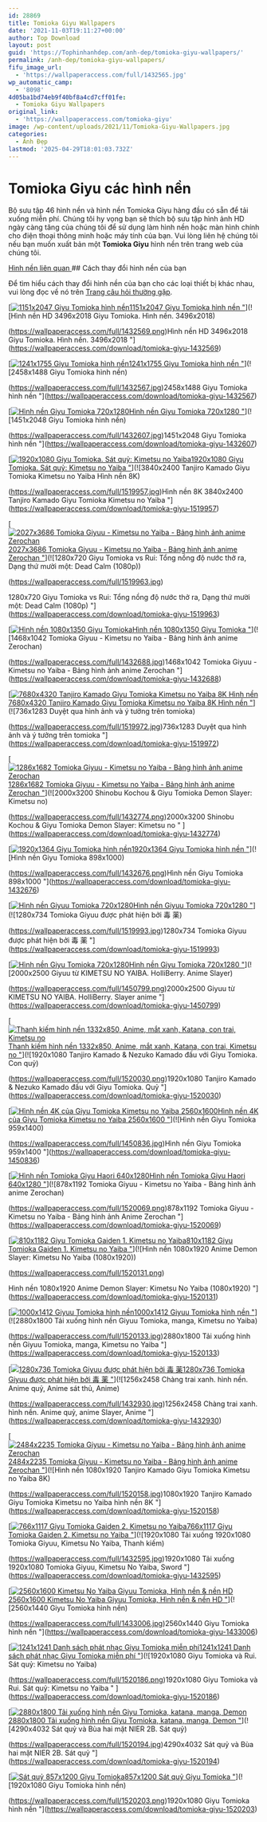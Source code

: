 ```yaml
---
id: 28869
title: Tomioka Giyu Wallpapers
date: '2021-11-03T19:11:27+00:00'
author: Top Download
layout: post
guid: 'https://Tophinhanhdep.com/anh-dep/tomioka-giyu-wallpapers/'
permalink: /anh-dep/tomioka-giyu-wallpapers/
fifu_image_url:
  - 'https://wallpaperaccess.com/full/1432565.jpg'
wp_automatic_camp:
  - '8098'
4d05ba1bd74eb9f40bf8a4cd7cff01fe:
  - Tomioka Giyu Wallpapers
original_link:
  - 'https://wallpaperaccess.com/tomioka-giyu'
image: /wp-content/uploads/2021/11/Tomioka-Giyu-Wallpapers.jpg
categories:
  - Ảnh Đẹp
lastmod: '2025-04-29T18:01:03.732Z'
---
```

# Tomioka Giyu các hình nền

Bộ sưu tập 46 hình nền và hình nền Tomioka Giyu hàng đầu có sẵn để tải xuống miễn phí. Chúng tôi hy vọng bạn sẽ thích bộ sưu tập hình ảnh HD ngày càng tăng của chúng tôi để sử dụng làm hình nền hoặc màn hình chính cho điện thoại thông minh hoặc máy tính của bạn. Vui lòng liên hệ chúng tôi nếu bạn muốn xuất bản một **Tomioka Giyu** hình nền trên trang web của chúng tôi.

[Hình nền liên quan ](#related) ## Cách thay đổi hình nền của bạn

Để tìm hiểu cách thay đổi hình nền của bạn cho các loại thiết bị khác nhau, vui lòng đọc về nó trên [Trang câu hỏi thường gặp](https://tophinhanhdep.com/faq/).

  
[[![1151x2047 Giyu Tomioka hình nền](https://wallpaperaccess.com/full/1432565.jpg)1151x2047 Giyu Tomioka hình nền "](https://wallpaperaccess.com/download/tomioka-giyu-1432565)](![Hình nền HD 3496x2018 Giyu Tomioka.  Hình nền.  3496x2018)

(https://wallpaperaccess.com/full/1432569.png)Hình nền HD 3496x2018 Giyu Tomioka. Hình nền. 3496x2018 "](https://wallpaperaccess.com/download/tomioka-giyu-1432569)

[[![1241x1755 Giyu Tomioka hình nền](https://wallpaperaccess.com/full/1432566.jpg)1241x1755 Giyu Tomioka hình nền "](https://wallpaperaccess.com/download/tomioka-giyu-1432566)](![2458x1488 Giyu Tomioka hình nền)

(https://wallpaperaccess.com/full/1432567.jpg)2458x1488 Giyu Tomioka hình nền "](https://wallpaperaccess.com/download/tomioka-giyu-1432567)

[[![Hình nền Giyu Tomioka 720x1280](https://wallpaperaccess.com/full/1519954.jpg)Hình nền Giyu Tomioka 720x1280 "](https://wallpaperaccess.com/download/tomioka-giyu-1519954)](![1451x2048 Giyu Tomioka hình nền)

(https://wallpaperaccess.com/full/1432607.jpg)1451x2048 Giyu Tomioka hình nền "](https://wallpaperaccess.com/download/tomioka-giyu-1432607)

[[![1920x1080 Giyu Tomioka.  Sát quỷ: Kimetsu no Yaiba](https://wallpaperaccess.com/full/1450890.png)1920x1080 Giyu Tomioka. Sát quỷ: Kimetsu no Yaiba "](https://wallpaperaccess.com/download/tomioka-giyu-1450890)](![3840x2400 Tanjiro Kamado Giyu Tomioka Kimetsu no Yaiba Hình nền 8K)

(https://wallpaperaccess.com/full/1519957.jpg)Hình nền 8K 3840x2400 Tanjiro Kamado Giyu Tomioka Kimetsu no Yaiba "](https://wallpaperaccess.com/download/tomioka-giyu-1519957)

[[![2027x3686 Tomioka Giyuu - Kimetsu no Yaiba - Bảng hình ảnh anime Zerochan](https://wallpaperaccess.com/full/1450793.png)2027x3686 Tomioka Giyuu - Kimetsu no Yaiba - Bảng hình ảnh anime Zerochan "](https://wallpaperaccess.com/download/tomioka-giyu-1450793)](![1280x720 Giyu Tomioka vs Rui: Tổng nồng độ nước thở ra, Dạng thứ mười một: Dead Calm (1080p))

(https://wallpaperaccess.com/full/1519963.jpg)

1280x720 Giyu Tomioka vs Rui: Tổng nồng độ nước thở ra, Dạng thứ mười một: Dead Calm (1080p) "](https://wallpaperaccess.com/download/tomioka-giyu-1519963)

[[![Hình nền 1080x1350 Giyu Tomioka](https://wallpaperaccess.com/full/1432991.jpg)Hình nền 1080x1350 Giyu Tomioka "](https://wallpaperaccess.com/download/tomioka-giyu-1432991)](![1468x1042 Tomioka Giyuu - Kimetsu no Yaiba - Bảng hình ảnh anime Zerochan)

(https://wallpaperaccess.com/full/1432688.jpg)1468x1042 Tomioka Giyuu - Kimetsu no Yaiba - Bảng hình ảnh anime Zerochan "](https://wallpaperaccess.com/download/tomioka-giyu-1432688)

[[![7680x4320 Tanjiro Kamado Giyu Tomioka Kimetsu no Yaiba 8K Hình nền](https://wallpaperaccess.com/full/1519966.jpg)7680x4320 Tanjiro Kamado Giyu Tomioka Kimetsu no Yaiba 8K Hình nền "](https://wallpaperaccess.com/download/tomioka-giyu-1519966)](![736x1283 Duyệt qua hình ảnh và ý tưởng trên tomioka)

(https://wallpaperaccess.com/full/1519972.jpg)736x1283 Duyệt qua hình ảnh và ý tưởng trên tomioka "](https://wallpaperaccess.com/download/tomioka-giyu-1519972)

[[![1286x1682 Tomioka Giyuu - Kimetsu no Yaiba - Bảng hình ảnh anime Zerochan](https://wallpaperaccess.com/full/1432608.png)1286x1682 Tomioka Giyuu - Kimetsu no Yaiba - Bảng hình ảnh anime Zerochan "](https://wallpaperaccess.com/download/tomioka-giyu-1432608)](![2000x3200 Shinobu Kochou & Giyu Tomioka Demon Slayer: Kimetsu no)

(https://wallpaperaccess.com/full/1432774.png)2000x3200 Shinobu Kochou &amp; Giyu Tomioka Demon Slayer: Kimetsu no " ](https://wallpaperaccess.com/download/tomioka-giyu-1432774)

[[![1920x1364 Giyu Tomioka hình nền](https://wallpaperaccess.com/full/1519978.jpg)1920x1364 Giyu Tomioka hình nền "](https://wallpaperaccess.com/download/tomioka-giyu-1519978)](![Hình nền Giyu Tomioka 898x1000)

(https://wallpaperaccess.com/full/1432676.png)Hình nền Giyu Tomioka 898x1000 "](https://wallpaperaccess.com/download/tomioka-giyu-1432676)

[[![Hình nền Giyuu Tomioka 720x1280](https://wallpaperaccess.com/full/1432570.jpg)Hình nền Giyuu Tomioka 720x1280 "](https://wallpaperaccess.com/download/tomioka-giyu-1432570)](![1280x734 Tomioka Giyuu được phát hiện bởi 毒 薬)

(https://wallpaperaccess.com/full/1519993.jpg)1280x734 Tomioka Giyuu được phát hiện bởi 毒 薬 "](https://wallpaperaccess.com/download/tomioka-giyu-1519993)

[[![Hình nền Giyu Tomioka 720x1280](https://wallpaperaccess.com/full/1432768.jpg)Hình nền Giyu Tomioka 720x1280 "](https://wallpaperaccess.com/download/tomioka-giyu-1432768)](![2000x2500 Giyuu từ KIMETSU NO YAIBA.  HolliBerry.  Anime Slayer)

(https://wallpaperaccess.com/full/1450799.png)2000x2500 Giyuu từ KIMETSU NO YAIBA. HolliBerry. Slayer anime "](https://wallpaperaccess.com/download/tomioka-giyu-1450799)

[[![Thanh kiếm hình nền 1332x850, Anime, mắt xanh, Katana, con trai, Kimetsu no](https://wallpaperaccess.com/full/1519996.jpg)Thanh kiếm hình nền 1332x850, Anime, mắt xanh, Katana, con trai, Kimetsu no "](https://wallpaperaccess.com/download/tomioka-giyu-1519996)](![1920x1080 Tanjiro Kamado & Nezuko Kamado đấu với Giyu Tomioka.  Con quỷ)

(https://wallpaperaccess.com/full/1520030.png)1920x1080 Tanjiro Kamado &amp; Nezuko Kamado đấu với Giyu Tomioka. Quỷ "](https://wallpaperaccess.com/download/tomioka-giyu-1520030)

[[![Hình nền 4K của Giyu Tomioka Kimetsu no Yaiba 2560x1600](https://wallpaperaccess.com/full/1520048.jpg)Hình nền 4K của Giyu Tomioka Kimetsu no Yaiba 2560x1600 "](https://wallpaperaccess.com/download/tomioka-giyu-1520048)](![Hình nền Giyu Tomioka 959x1400)

(https://wallpaperaccess.com/full/1450836.jpg)Hình nền Giyu Tomioka 959x1400 "](https://wallpaperaccess.com/download/tomioka-giyu-1450836)

[[![Hình nền Tomioka Giyu Haori 640x1280](https://wallpaperaccess.com/full/1432992.jpg)Hình nền Tomioka Giyu Haori 640x1280 "](https://wallpaperaccess.com/download/tomioka-giyu-1432992)](![878x1192 Tomioka Giyuu - Kimetsu no Yaiba - Bảng hình ảnh anime Zerochan)

(https://wallpaperaccess.com/full/1520069.png)878x1192 Tomioka Giyuu - Kimetsu no Yaiba - Bảng hình ảnh Anime Zerochan "](https://wallpaperaccess.com/download/tomioka-giyu-1520069)

[[![810x1182 Giyu Tomioka Gaiden 1. Kimetsu no Yaiba](https://wallpaperaccess.com/full/1520128.png)810x1182 Giyu Tomioka Gaiden 1. Kimetsu no Yaiba "](https://wallpaperaccess.com/download/tomioka-giyu-1520128)](![Hình nền 1080x1920 Anime Demon Slayer: Kimetsu No Yaiba (1080x1920))

(https://wallpaperaccess.com/full/1520131.png)

Hình nền 1080x1920 Anime Demon Slayer: Kimetsu No Yaiba (1080x1920) "](https://wallpaperaccess.com/download/tomioka-giyu-1520131)

[[![1000x1412 Giyuu Tomioka hình nền](https://wallpaperaccess.com/full/1520132.jpg)1000x1412 Giyuu Tomioka hình nền "](https://wallpaperaccess.com/download/tomioka-giyu-1520132)](![2880x1800 Tải xuống hình nền Giyuu Tomioka, manga, Kimetsu no Yaiba)

(https://wallpaperaccess.com/full/1520133.jpg)2880x1800 Tải xuống hình nền Giyuu Tomioka, manga, Kimetsu no Yaiba "](https://wallpaperaccess.com/download/tomioka-giyu-1520133)

[[![1280x736 Tomioka Giyuu được phát hiện bởi 毒 薬](https://wallpaperaccess.com/full/1520155.jpg)1280x736 Tomioka Giyuu được phát hiện bởi 毒 薬 "](https://wallpaperaccess.com/download/tomioka-giyu-1520155)](![1256x2458 Chàng trai xanh.  hình nền.  Anime quỷ, Anime sát thủ, Anime)

(https://wallpaperaccess.com/full/1432930.jpg)1256x2458 Chàng trai xanh. hình nền. Anime quỷ, anime Slayer, Anime "](https://wallpaperaccess.com/download/tomioka-giyu-1432930)

[[![2484x2235 Tomioka Giyuu - Kimetsu no Yaiba - Bảng hình ảnh anime Zerochan](https://wallpaperaccess.com/full/1450803.jpg)2484x2235 Tomioka Giyuu - Kimetsu no Yaiba - Bảng hình ảnh anime Zerochan "](https://wallpaperaccess.com/download/tomioka-giyu-1450803)](![Hình nền 1080x1920 Tanjiro Kamado Giyu Tomioka Kimetsu no Yaiba 8K)

(https://wallpaperaccess.com/full/1520158.jpg)1080x1920 Tanjiro Kamado Giyu Tomioka Kimetsu no Yaiba hình nền 8K "](https://wallpaperaccess.com/download/tomioka-giyu-1520158)

[[![766x1117 Giyu Tomioka Gaiden 2. Kimetsu no Yaiba](https://wallpaperaccess.com/full/1520180.png)766x1117 Giyu Tomioka Gaiden 2. Kimetsu no Yaiba "](https://wallpaperaccess.com/download/tomioka-giyu-1520180)](![1920x1080 Tải xuống 1920x1080 Tomioka Giyuu, Kimetsu No Yaiba, Thanh kiếm)

(https://wallpaperaccess.com/full/1432595.jpg)1920x1080 Tải xuống 1920x1080 Tomioka Giyuu, Kimetsu No Yaiba, Sword "](https://wallpaperaccess.com/download/tomioka-giyu-1432595)

[[![2560x1600 Kimetsu No Yaiba Giyuu Tomioka, Hình nền & nền HD](https://wallpaperaccess.com/full/1432667.jpg)2560x1600 Kimetsu No Yaiba Giyuu Tomioka, Hình nền &amp; nền HD "](https://wallpaperaccess.com/download/tomioka-giyu-1432667)](![2560x1440 Giyu Tomioka hình nền)

(https://wallpaperaccess.com/full/1433006.jpg)2560x1440 Giyu Tomioka hình nền "](https://wallpaperaccess.com/download/tomioka-giyu-1433006)

[[![1241x1241 Danh sách phát nhạc Giyu Tomioka miễn phí](https://wallpaperaccess.com/full/1520184.jpg)1241x1241 Danh sách phát nhạc Giyu Tomioka miễn phí "](https://wallpaperaccess.com/download/tomioka-giyu-1520184)](![1920x1080 Giyu Tomioka và Rui.  Sát quỷ: Kimetsu no Yaiba)

(https://wallpaperaccess.com/full/1520186.png)1920x1080 Giyu Tomioka và Rui. Sát quỷ: Kimetsu no Yaiba " ](https://wallpaperaccess.com/download/tomioka-giyu-1520186)

[[![2880x1800 Tải xuống hình nền Giyu Tomioka, katana, manga, Demon](https://wallpaperaccess.com/full/1520187.jpg)2880x1800 Tải xuống hình nền Giyu Tomioka, katana, manga, Demon "](https://wallpaperaccess.com/download/tomioka-giyu-1520187)](![4290x4032 Sát quỷ và Bùa hai mặt NIER 2B.  Sát quỷ)

(https://wallpaperaccess.com/full/1520194.jpg)4290x4032 Sát quỷ và Bùa hai mặt NIER 2B. Sát quỷ "](https://wallpaperaccess.com/download/tomioka-giyu-1520194)

[[![Sát quỷ 857x1200 Giyu Tomioka](https://wallpaperaccess.com/full/1520201.jpg)857x1200 Sát quỷ Giyu Tomioka "](https://wallpaperaccess.com/download/tomioka-giyu-1520201)](![1920x1080 Giyu Tomioka hình nền)

(https://wallpaperaccess.com/full/1520203.png)1920x1080 Giyu Tomioka hình nền "](https://wallpaperaccess.com/download/tomioka-giyu-1520203)
